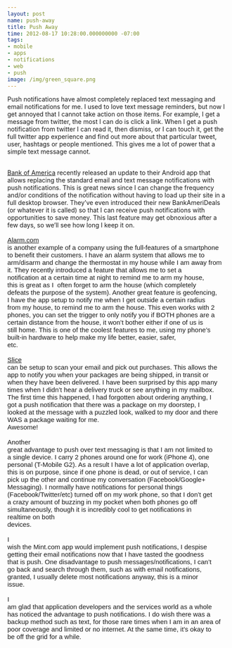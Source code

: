 ```yaml
---
layout: post
name: push-away
title: Push Away
time: 2012-08-17 10:28:00.000000000 -07:00
tags:
- mobile
- apps
- notifications
- web
- push
image: /img/green_square.png
---
```

Push notifications have almost completely replaced text messaging and email notifications for me. I used to love text message reminders, but now I get annoyed that I cannot take action on those items. For example, I get a message from twitter, the most I can do is click a link. When I get a push notification from twitter I can read it, then dismiss, or I can touch it, get the full twitter app experience and find out more about that particular tweet, user, hashtags or people mentioned. This gives me a lot of power that a simple text message cannot. <br /><br />

<span><a href="http://learn.bankofamerica.com/products/money-management/banking-and-investing-apps.html">Bank of America</a> recently released an update to their Android app that allows replacing the standard email and text message notifications with push notifications. This is great news since I can change the frequency and/or conditions of the notification without having to load up their site in a full desktop browser. They’ve even introduced their new BankAmeriDeals (or whatever it is called) so that I can receive push notifications with opportunities to save money. This last feature may get obnoxious after a few days, so we’ll see how long I keep it on.</span><br /><span style="font-family: Arial; font-size: 15px; vertical-align: baseline; white-space: pre-wrap;"></span><br />
<span style="font-family: Arial; font-size: 15px; vertical-align: baseline; white-space: pre-wrap;"><a href="http://www.alarm.com/overview/mobile_access.aspx">Alarm.com</a> is another example of a company using the full-features of a smartphone to benefit their customers. I have an alarm system that allows me to arm/disarm and change the thermostat in my house while I am away from it. They recently introduced a feature that allows me to set a notification at a certain time at night to remind me to arm my house, this is great as I &nbsp;often forget to arm the house (which completely defeats the purpose of the system). Another great feature is geofencing, I have the app setup to notify me when I get outside a certain radius from my house, to remind me to arm the house. This even works with 2 phones, you can set the trigger to only notify you if BOTH phones are a certain distance from the house, it won’t bother either if one of us is still home. This is one of the coolest features to me, using my phone’s built-in hardware to help make my life better, easier, safer, etc.</span><br /><span style="font-family: Arial; font-size: 15px; vertical-align: baseline; white-space: pre-wrap;"></span><br /><span style="font-family: Arial; font-size: 15px; vertical-align: baseline; white-space: pre-wrap;"><a href="https://www.slice.com/">Slice</a> can be setup to scan your email and pick out purchases. This allows the app to notify you when your packages are being shipped, in transit or when they have been delivered. I have been surprised by this app many times when I didn’t hear a delivery truck or see anything in my mailbox. The first time this happened, I had forgotten about ordering anything, I got a push notification that there was a package on my doorstep, I looked at the message with a puzzled look, walked to my door and there WAS a package waiting for me. Awesome!</span><br /><span style="font-family: Arial; font-size: 15px; vertical-align: baseline; white-space: pre-wrap;"></span><br /><span style="font-family: Arial; font-size: 15px; vertical-align: baseline; white-space: pre-wrap;">Another great advantage to push over text messaging is that I am not limited to a single device. I carry 2 phones around one for work (iPhone 4), one personal (T-Mobile G2). As a result I have a lot of application overlap, this is on purpose, since if one phone is dead, or out of service, I can pick up the other and continue my conversation (Facebook/Google+ Messaging). I normally have notifications for personal things (Facebook/Twitter/etc) turned off on my work phone, so that I don’t get a crazy amount of buzzing in my pocket when both phones go off simultaneously, though it is incredibly cool to get notifications in realtime on both devices.</span><br /><span style="font-family: Arial; font-size: 15px; vertical-align: baseline; white-space: pre-wrap;"></span><br /><span style="font-family: Arial; font-size: 15px; vertical-align: baseline; white-space: pre-wrap;">I wish the Mint.com app would implement push notifications, I despise getting their email notifications now that I have tasted the goodness that is push. One disadvantage to push messages/notifications, I can’t go back and search through them, such as with email notifications, granted, I usually delete most notifications anyway, this is a minor issue.</span><br /><span style="font-family: Arial; font-size: 15px; vertical-align: baseline; white-space: pre-wrap;"></span><br /><span style="font-family: Arial; font-size: 15px; vertical-align: baseline; white-space: pre-wrap;">I am glad that application developers and the services world as a whole has noticed the advantage to push notifications. I do wish there was a backup method such as text, for those rare times when I am in an area of poor coverage and limited or no internet. At the same time, it’s okay to be off the grid for a while.</span></b>
